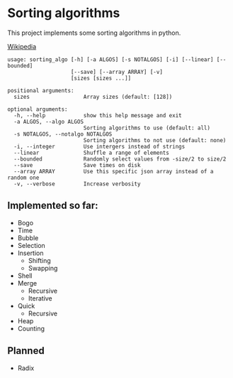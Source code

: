 Sorting algorithms
==================

This project implements some sorting algorithms in python.

[Wikipedia](https://en.wikipedia.org/wiki/Sorting_algorithm)

	usage: sorting_algo [-h] [-a ALGOS] [-s NOTALGOS] [-i] [--linear] [--bounded]
	                    [--save] [--array ARRAY] [-v]
	                    [sizes [sizes ...]]
	
	positional arguments:
	  sizes                 Array sizes (default: [128])
	
	optional arguments:
	  -h, --help            show this help message and exit
	  -a ALGOS, --algo ALGOS
	                        Sorting algorithms to use (default: all)
	  -s NOTALGOS, --notalgo NOTALGOS
	                        Sorting algorithms to not use (default: none)
	  -i, --integer         Use intergers instead of strings
	  --linear              Shuffle a range of elements
	  --bounded             Randomly select values from -size/2 to size/2
	  --save                Save times on disk
	  --array ARRAY         Use this specific json array instead of a random one
	  -v, --verbose         Increase verbosity

Implemented so far:
-------------------

* Bogo
* Time
* Bubble
* Selection
* Insertion
  * Shifting
  * Swapping
* Shell
* Merge
  * Recursive
  * Iterative
* Quick
  * Recursive
* Heap
* Counting


Planned
-------

* Radix
